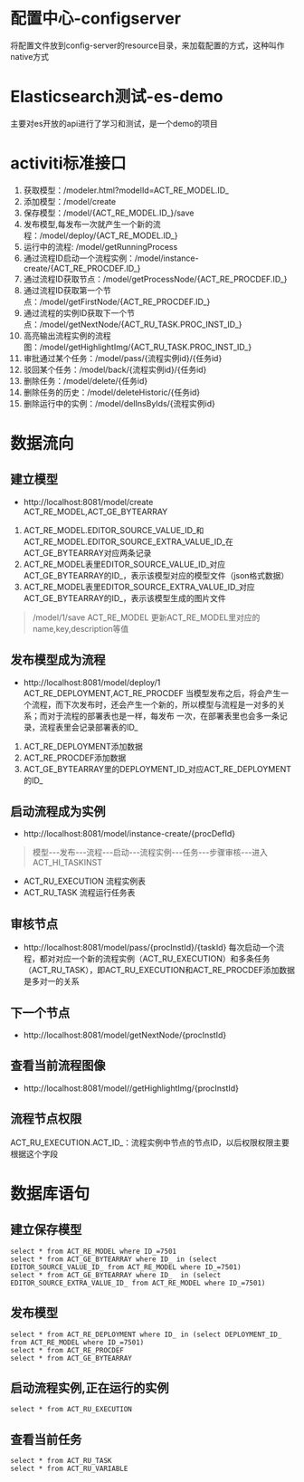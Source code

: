 # 配置中心-configserver
将配置文件放到config-server的resource目录，来加载配置的方式，这种叫作native方式

# Elasticsearch测试-es-demo
主要对es开放的api进行了学习和测试，是一个demo的项目

# activiti标准接口
1. 获取模型：/modeler.html?modelId=ACT_RE_MODEL.ID_
2. 添加模型：/model/create
3. 保存模型：/model/{ACT_RE_MODEL.ID_}/save
4. 发布模型,每发布一次就产生一个新的流程：/model/deploy/{ACT_RE_MODEL.ID_}
5. 运行中的流程: /model/getRunningProcess
6. 通过流程ID启动一个流程实例：/model/instance-create/{ACT_RE_PROCDEF.ID_}
7. 通过流程ID获取节点：/model/getProcessNode/{ACT_RE_PROCDEF.ID_}
8. 通过流程ID获取第一个节点：/model/getFirstNode/{ACT_RE_PROCDEF.ID_}
9. 通过流程的实例ID获取下一个节点：/model/getNextNode/{ACT_RU_TASK.PROC_INST_ID_}
10. 高亮输出流程实例的流程图：/model/getHighlightImg/{ACT_RU_TASK.PROC_INST_ID_}
11. 审批通过某个任务：/model/pass/{流程实例id}/{任务id}
12. 驳回某个任务：/model/back/{流程实例id}/{任务id}
13. 删除任务：/model/delete/{任务id}
14. 删除任务的历史：/model/deleteHistoric/{任务id}
15. 删除运行中的实例：/model/delInsByIds/{流程实例id}
# 数据流向
## 建立模型
* http://localhost:8081/model/create ACT_RE_MODEL,ACT_GE_BYTEARRAY
1. ACT_RE_MODEL.EDITOR_SOURCE_VALUE_ID_和ACT_RE_MODEL.EDITOR_SOURCE_EXTRA_VALUE_ID_在ACT_GE_BYTEARRAY对应两条记录
2. ACT_RE_MODEL表里EDITOR_SOURCE_VALUE_ID_对应ACT_GE_BYTEARRAY的ID_，表示该模型对应的模型文件（json格式数据） 
3. ACT_RE_MODEL表里EDITOR_SOURCE_EXTRA_VALUE_ID_对应ACT_GE_BYTEARRAY的ID_，表示该模型生成的图片文件
> /model/1/save ACT_RE_MODEL
更新ACT_RE_MODEL里对应的name,key,description等值
## 发布模型成为流程
* http://localhost:8081/model/deploy/1 ACT_RE_DEPLOYMENT,ACT_RE_PROCDEF
当模型发布之后，将会产生一个流程，而下次发布时，还会产生一个新的，所以模型与流程是一对多的关系；而对于流程的部署表也是一样，每发布
一次，在部署表里也会多一条记录，流程表里会记录部署表的ID_
1. ACT_RE_DEPLOYMENT添加数据
2. ACT_RE_PROCDEF添加数据
3. ACT_GE_BYTEARRAY里的DEPLOYMENT_ID_对应ACT_RE_DEPLOYMENT的ID_
## 启动流程成为实例
* http://localhost:8081/model/instance-create/{procDefId}
> 模型---发布---流程---启动---流程实例---任务---步骤审核---进入ACT_HI_TASKINST
* ACT_RU_EXECUTION 流程实例表
* ACT_RU_TASK 流程运行任务表 
## 审核节点 
* http://localhost:8081/model/pass/{procInstId}/{taskId}
每次启动一个流程，都对对应一个新的流程实例（ACT_RU_EXECUTION）和多条任务（ACT_RU_TASK），即ACT_RU_EXECUTION和ACT_RE_PROCDEF添加数据
是多对一的关系
## 下一个节点
* http://localhost:8081/model/getNextNode/{procInstId}
## 查看当前流程图像
* http://localhost:8081/model//getHighlightImg/{procInstId}
## 流程节点权限
ACT_RU_EXECUTION.ACT_ID_：流程实例中节点的节点ID，以后权限权限主要根据这个字段

# 数据库语句
## 建立保存模型
```
select * from ACT_RE_MODEL where ID_=7501
select * from ACT_GE_BYTEARRAY where ID_ in (select EDITOR_SOURCE_VALUE_ID_ from ACT_RE_MODEL where ID_=7501)
select * from ACT_GE_BYTEARRAY where ID_  in (select EDITOR_SOURCE_EXTRA_VALUE_ID_ from ACT_RE_MODEL where ID_=7501)
```
## 发布模型
```
select * from ACT_RE_DEPLOYMENT where ID_ in (select DEPLOYMENT_ID_ from ACT_RE_MODEL where ID_=7501)
select * from ACT_RE_PROCDEF
select * from ACT_GE_BYTEARRAY
```
## 启动流程实例,正在运行的实例 
```
select * from ACT_RU_EXECUTION
```
## 查看当前任务
```
select * from ACT_RU_TASK
select * from ACT_RU_VARIABLE
```
